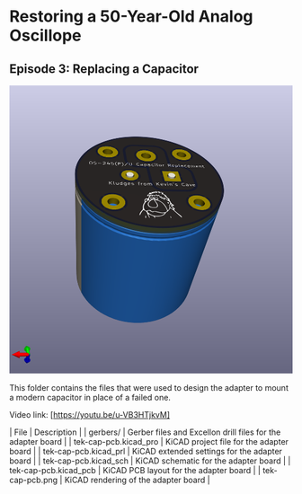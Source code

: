 # Restoring a 50-Year-Old Analog Oscillope
## Episode 3: Replacing a Capacitor

![KiCAD rendering of the adapter PCB](tek-cap-pcb.png)

This folder contains the files that were used to design the adapter to mount
a modern capacitor in place of a failed one.

Video link: [https://youtu.be/u-VB3HTjkvM]

| File | Description |
| gerbers/ | Gerber files and Excellon drill files for the adapter board |
| tek-cap-pcb.kicad_pro | KiCAD project file for the adapter board |
| tek-cap-pcb.kicad_prl | KiCAD extended settings for the adapter board |
| tek-cap-pcb.kicad_sch | KiCAD schematic for the adapter board |
| tek-cap-pcb.kicad_pcb | KiCAD PCB layout for the adapter board |
| tek-cap-pcb.png | KiCAD rendering of the adapter board |


